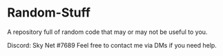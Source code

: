 # Random-Stuff
A repository full of random code that may or may not be useful to you.

Discord: Sky Net #7689
Feel free to contact me via DMs if you need help.
